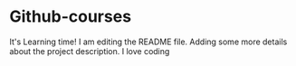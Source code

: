 # Github-courses
It's Learning time!
I am editing the README file. Adding some more details about the project description.
I love coding 
